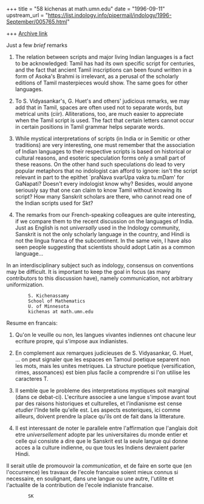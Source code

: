 +++
title = "58 kichenas at math.umn.edu"
date = "1996-09-11"
upstream_url = "https://list.indology.info/pipermail/indology/1996-September/005765.html"

+++
[Archive link](https://list.indology.info/pipermail/indology/1996-September/005765.html)


Just a few *brief* remarks

1) The relation between scripts and major living Indian languages is a
fact to be acknowledged: Tamil has had its own specific script for
centuries, and the fact that ancient Tamil inscriptions can been found
written in a form of Asoka's Brahmi is irrelevant, as a perusal of the
scholarly editions of Tamil masterpieces would show. The same goes for
other languages. 

2) To S. Vidyasankar's, G. Huet's and others' judicious remarks, we may add
that in Tamil, spaces are often used not to separate words, but metrical
units (ciir). Alliterations, too, are much easier to appreciate when the
Tamil script is used. The fact that certain letters cannot occur in 
certain positions in Tamil grammar helps separate words. 

3) While mystical interpretations of scripts (in India or in Semitic or
other traditions) are very interesting, one must remember that the
association of Indian languages to their respective scripts is based on
historical or cultural reasons, and esoteric speculation forms only a
small part of these reasons. On the other hand such speculations do lead
to very popular metaphors that no indologist can afford to ignore: isn't
the script relevant in part to the epithet `praNava svarUpa vakra tu.mDam'
for GaNapati? Doesn't every indologist know why?  Besides, would anyone
seriously say that one can claim to know Tamil without knowing its script?
How many Sanskrit scholars are there, who cannot read one of the Indian
scripts used for Skt? 

4) The remarks from our French-speaking colleagues are quite 
interesting, if we compare them to the recent discussion on
the languages of India. Just as English is not  *universally* used
in the Indology community, Sanskrit is not the only scholarly
language in the country, and Hindi is not the lingua franca of the
subcontinent. In the same vein, I have also seen people suggesting that
scientists should adopt Latin as a common language...

In an interdisciplinary subject such as indology, consensus on
conventions may be difficult. It is important to keep the goal
in focus (as many contributors to this discussion have), namely
communication, not arbitrary uniformization.



			S. Kichenassamy
			School of Mathematics
			U. of Minnesota
			kichenas at math.umn.edu

Resume en francais:

1) Qu'on le veuille ou non, les langues vivantes indiennes ont chacune
leur ecriture propre, qui s'impose aux indianistes.

2) En complement aux remarques judicieuses de S. Vidyasankar, G. Huet, ...
on peut signaler que les espaces en Tamoul poetique separent non les mots,
mais les unites metriques. La structure poetique (versification, rimes,
assonances) est bien plus facile a comprendre si l'on utilise les
caracteres T. 

3) Il semble que le probleme des interpretations mystiques soit marginal
(dans ce debat-ci). L'ecriture associee a une langue s'impose avant tout
par des raisons historiques et culturelles, et l'indianisme est cense
*etudier* l'Inde telle qu'elle est. Les aspects esoteriques, ici comme
ailleurs, doivent prendre la place qu'ils ont de fait dans la litterature. 

4) Il est interessant de noter le parallele entre l'affirmation
que l'anglais doit etre *universellement* adopte par les
universitaires du monde entier et celle qui consiste a dire
que le Sanskrit est la seule langue qui donne acces a 
la culture indienne, ou que tous les Indiens devraient parler Hindi.

Il serait utile de promouvoir la *communication*, et de faire
en sorte que (en l'occurrence) les travaux de l'ecole francaise
soient mieux connus si necessaire, en soulignant, dans une
langue ou une autre, l'utilite et
l'actualite de la contribution de l'ecole indianiste francaise.


			SK





